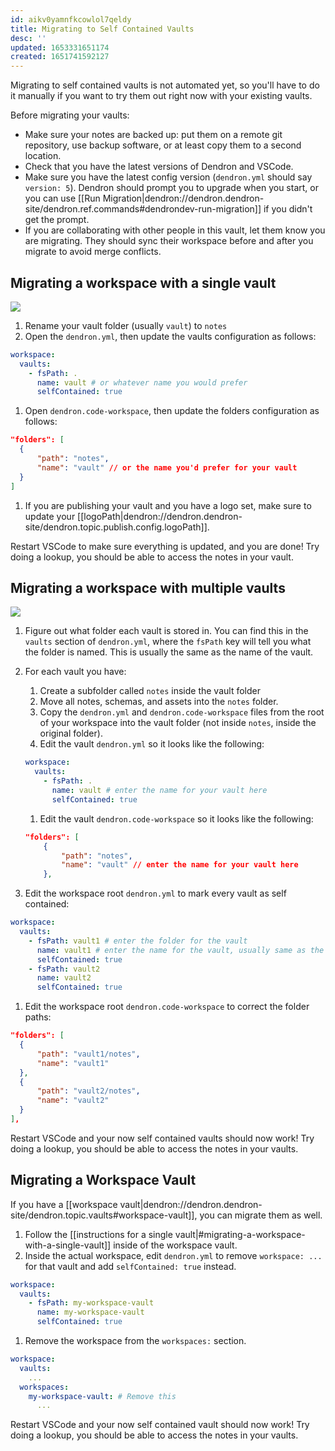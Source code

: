```yaml
---
id: aikv0yamnfkcowlol7qeldy
title: Migrating to Self Contained Vaults
desc: ''
updated: 1653331651174
created: 1651741592127
---
```


Migrating to self contained vaults is not automated yet, so you'll have to do it
manually if you want to try them out right now with your existing vaults.

Before migrating your vaults:
- Make sure your notes are backed up: put them on a remote git repository, use backup software, or at least copy them to a second location.
- Check that you have the latest versions of Dendron and VSCode.
- Make sure you have the latest config version (`dendron.yml` should say `version: 5`). Dendron should prompt you to upgrade when you start, or you can use [[Run Migration|dendron://dendron.dendron-site/dendron.ref.commands#dendrondev-run-migration]] if you didn't get the prompt.
- If you are collaborating with other people in this vault, let them know you are migrating. They should sync their workspace before and after you migrate to avoid merge conflicts.

## Migrating a workspace with a single vault

<a href="https://www.loom.com/share/67791e91290048b092ad9dcd069e25db">
    <img src="https://cdn.loom.com/sessions/thumbnails/67791e91290048b092ad9dcd069e25db-with-play.gif">
  </a>

1. Rename your vault folder (usually `vault`) to `notes`
1. Open the `dendron.yml`, then update the vaults configuration as follows:
   
  ```yaml
  workspace:
    vaults:
      - fsPath: .
        name: vault # or whatever name you would prefer
        selfContained: true
  ```
1. Open `dendron.code-workspace`, then update the folders configuration as follows:
  
  ```json
  "folders": [
    {
        "path": "notes",
        "name": "vault" // or the name you'd prefer for your vault
    }
  ]
  ```
1. If you are publishing your vault and you have a logo set, make sure to update your [[logoPath|dendron://dendron.dendron-site/dendron.topic.publish.config.logoPath]].

Restart VSCode to make sure everything is updated, and you are done!
Try doing a lookup, you should be able to access the notes in your vault.

## Migrating a workspace with multiple vaults

<a href="https://www.loom.com/share/e7acb5698df54d83a986b8c99cc0543d">
    <img src="https://cdn.loom.com/sessions/thumbnails/e7acb5698df54d83a986b8c99cc0543d-with-play.gif">
  </a>

1. Figure out what folder each vault is stored in. You can find this in the
   `vaults` section of `dendron.yml`, where the `fsPath` key will tell you what
   the folder is named. This is usually the same as the name of the vault.
1. For each vault you have:
    
    1. Create a subfolder called `notes` inside the vault folder
    1. Move all notes, schemas, and assets into the `notes` folder.
    1. Copy the `dendron.yml` and `dendron.code-workspace` files from the root of your workspace into the vault folder (not inside `notes`, inside the original folder).
    1. Edit the vault `dendron.yml` so it looks like the following:

      ```yaml
      workspace:
        vaults:
          - fsPath: .
            name: vault # enter the name for your vault here
            selfContained: true
      ```
    1. Edit the vault `dendron.code-workspace` so it looks like the following:
    ```json
    "folders": [
        {
            "path": "notes",
            "name": "vault" // enter the name for your vault here
        },
    ```
1. Edit the workspace root `dendron.yml` to mark every vault as self contained:
  
  ```yaml
  workspace:
    vaults:
      - fsPath: vault1 # enter the folder for the vault
        name: vault1 # enter the name for the vault, usually same as the folder
        selfContained: true
      - fsPath: vault2
        name: vault2
        selfContained: true
  ```
1. Edit the workspace root `dendron.code-workspace` to correct the folder paths:

  ```json
  "folders": [
    {
        "path": "vault1/notes",
        "name": "vault1"
    },
    {
        "path": "vault2/notes",
        "name": "vault2"
    }
  ],
  ```
  
Restart VSCode and your now self contained vaults should now work!
Try doing a lookup, you should be able to access the notes in your vaults.

## Migrating a Workspace Vault

If you have a [[workspace vault|dendron://dendron.dendron-site/dendron.topic.vaults#workspace-vault]], you can migrate them as well.

1. Follow the [[instructions for a single vault|#migrating-a-workspace-with-a-single-vault]] inside of the workspace vault.
1. Inside the actual workspace, edit `dendron.yml` to remove `workspace: ...` for that vault and add `selfContained: true` instead.

  ```yaml
  workspace:
    vaults:
      - fsPath: my-workspace-vault
        name: my-workspace-vault
        selfContained: true
  ```
1. Remove the workspace from the `workspaces:` section.
  ```yaml
  workspace:
    vaults:
      ...
    workspaces:
      my-workspace-vault: # Remove this
        ...
  ```

Restart VSCode and your now self contained vault should now work!
Try doing a lookup, you should be able to access the notes in your vaults.
